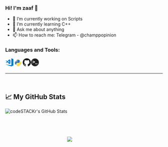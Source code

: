 ### Hi! I'm zaaf 👾

- 🔭 I’m currently working on Scripts
- 🌱 I’m currently learning C++
- 💬 Ask me about anything
- 📫 How to reach me: Telegram - @champpopinion


### Languages and Tools:

<img align="left" alt="Visual Studio Code" width="26px" src="https://raw.githubusercontent.com/github/explore/80688e429a7d4ef2fca1e82350fe8e3517d3494d/topics/visual-studio-code/visual-studio-code.png" />

<img align="left" alt="Python" width="30px" src="https://raw.githubusercontent.com/github/explore/80688e429a7d4ef2fca1e82350fe8e3517d3494d/topics/python/python.png" />

<img align="left" alt="GitHub" width="26px" src="https://raw.githubusercontent.com/github/explore/78df643247d429f6cc873026c0622819ad797942/topics/github/github.png" />

<img align="left" alt="Terminal" width="26px" src="https://raw.githubusercontent.com/github/explore/80688e429a7d4ef2fca1e82350fe8e3517d3494d/topics/terminal/terminal.png" />

<br />
<br />

---
<br>

## &#x1f4c8; My GitHub Stats


<img align="left" alt="codeSTACKr's GitHub Stats" src="https://github-readme-stats-codestackr.vercel.app/api?username=souto2001&theme=dark&show_icons=true&hide_border=true" />


<img  style="margin-top: 90px" align="center" src="https://github-readme-stats.anuraghazra1.vercel.app/api/top-langs/?username=souto2001&layout=compact&theme=dark&hide_border=true" /><br/>
